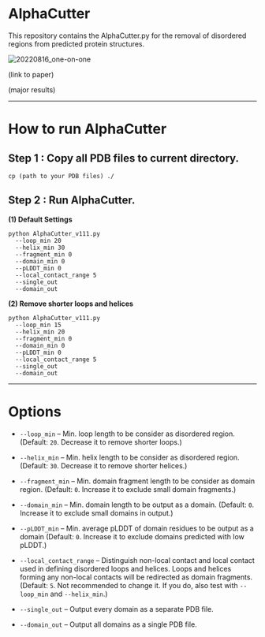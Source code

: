 # AlphaCutter

This repository contains the AlphaCutter.py for the removal of disordered regions from predicted protein structures.

![20220816_one-on-one](https://user-images.githubusercontent.com/51283097/212842122-2a05502f-2672-473f-8efe-90fdeb165090.png)

(link to paper)

(major results)

---

# How to run AlphaCutter

## Step 1 : Copy all PDB files to current directory.
````
cp (path to your PDB files) ./
````

## Step 2 : Run AlphaCutter.

**(1) Default Settings**

````
python AlphaCutter_v111.py 
  --loop_min 20 
  --helix_min 30 
  --fragment_min 0 
  --domain_min 0 
  --pLDDT_min 0 
  --local_contact_range 5 
  --single_out 
  --domain_out
````

**(2) Remove shorter loops and helices**

````
python AlphaCutter_v111.py 
  --loop_min 15 
  --helix_min 20 
  --fragment_min 0 
  --domain_min 0 
  --pLDDT_min 0 
  --local_contact_range 5 
  --single_out 
  --domain_out
````

---

# Options

* `--loop_min`        – Min. loop length to be consider as disordered region. (Default: `20`. Decrease it to remove shorter loops.)

* `--helix_min`       – Min. helix length to be consider as disordered region. (Default: `30`. Decrease it to remove shorter helices.)

* `--fragment_min`    – Min. domain fragment length to be consider as domain region. (Default: `0`. Increase it to exclude small domain fragments.)

* `--domain_min`      – Min. domain length to be output as a domain. (Default: `0`. Increase it to exclude small domains in output.)

* `--pLDDT_min`       – Min. average pLDDT of domain residues to be output as a domain  (Default: `0`. Increase it to exclude domains predicted with low pLDDT.)

* `--local_contact_range`   – Distinguish non-local contact and local contact used in defining disordered loops and helices. Loops and helices forming any non-local contacts will be redirected as domain fragments. (Default: `5`. Not recommended to change it. If you do, also test with `--loop_min` and `--helix_min`.)

* `--single_out`   – Output every domain as a separate PDB file.

* `--domain_out`   – Output all domains as a single PDB file.

